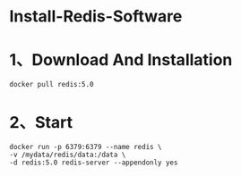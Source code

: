 # Install-Redis-Software

# 1、Download And Installation

```shell
docker pull redis:5.0	
```

# 2、Start

```shell
docker run -p 6379:6379 --name redis \
-v /mydata/redis/data:/data \
-d redis:5.0 redis-server --appendonly yes	
```

